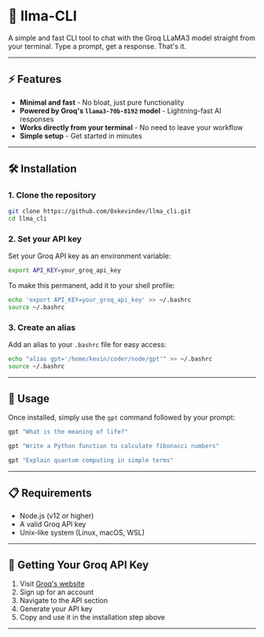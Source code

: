# 🧠 llma-CLI

A simple and fast CLI tool to chat with the Groq LLaMA3 model straight from your terminal.
Type a prompt, get a response. That's it.

---

## ⚡ Features

- **Minimal and fast** - No bloat, just pure functionality
- **Powered by Groq's `llama3-70b-8192` model** - Lightning-fast AI responses
- **Works directly from your terminal** - No need to leave your workflow
- **Simple setup** - Get started in minutes

---

## 🛠️ Installation

### 1. Clone the repository
```bash
git clone https://github.com/0xkevindev/llma_cli.git
cd llma_cli
```

### 2. Set your API key
Set your Groq API key as an environment variable:
```bash
export API_KEY=your_groq_api_key
```

To make this permanent, add it to your shell profile:
```bash
echo 'export API_KEY=your_groq_api_key' >> ~/.bashrc
source ~/.bashrc
```

### 3. Create an alias
Add an alias to your `.bashrc` file for easy access:
```bash
echo "alias gpt='/home/kevin/coder/node/gpt'" >> ~/.bashrc
source ~/.bashrc
```

---

## 🚀 Usage

Once installed, simply use the `gpt` command followed by your prompt:

```bash
gpt "What is the meaning of life?"
```

```bash
gpt "Write a Python function to calculate fibonacci numbers"
```

```bash
gpt "Explain quantum computing in simple terms"
```

---

## 📋 Requirements

- Node.js (v12 or higher)
- A valid Groq API key
- Unix-like system (Linux, macOS, WSL)

---

## 🔧 Getting Your Groq API Key

1. Visit [Groq's website](https://groq.com)
2. Sign up for an account
3. Navigate to the API section
4. Generate your API key
5. Copy and use it in the installation step above

---
